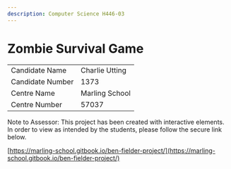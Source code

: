 ```yaml
---
description: Computer Science H446-03
---
```


# Zombie Survival Game

|                  |                |
| ---------------- | -------------- |
| Candidate Name   | Charlie Utting |
| Candidate Number | 1373           |
| Centre Name      | Marling School |
| Centre Number    | 57037          |

Note to Assessor: This project has been created with interactive elements. In order to view as intended by the students, please follow the secure link below.

[https://marling-school.gitbook.io/ben-fielder-project/](https://marling-school.gitbook.io/ben-fielder-project/)
